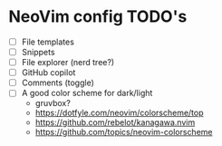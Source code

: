 # NeoVim config TODO's

- [ ] File templates
- [ ] Snippets
- [ ] File explorer (nerd tree?)
- [ ] GitHub copilot
- [ ] Comments (toggle)
- [ ] A good color scheme for dark/light
    - gruvbox?
    - <https://dotfyle.com/neovim/colorscheme/top>
    - <https://github.com/rebelot/kanagawa.nvim>
    - <https://github.com/topics/neovim-colorscheme>

